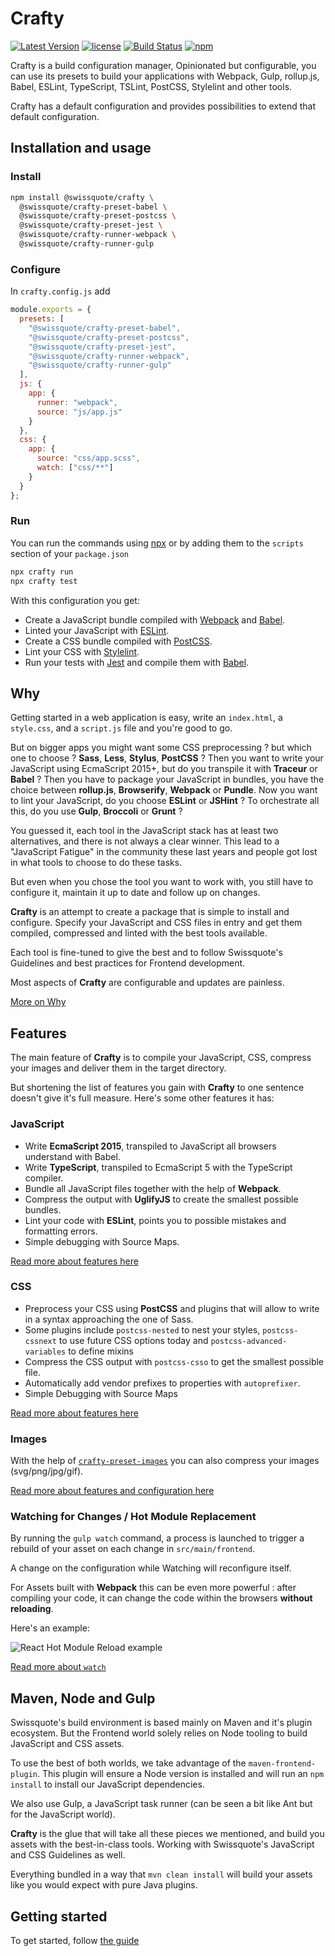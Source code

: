 # Crafty

[![Latest Version](https://img.shields.io/github/release/swissquote/crafty.svg?style=flat-square)](https://github.com/swissquote/crafty/releases)
[![license](https://img.shields.io/github/license/swissquote/crafty.svg?style=flat-square)](https://github.com/swissquote/crafty/blob/master/LICENSE.md)
[![Build Status](https://img.shields.io/travis/swissquote/crafty/master.svg?style=flat-square)](https://travis-ci.org/swissquote/crafty)
[![npm](https://img.shields.io/npm/dt/@swissquote/crafty.svg?style=flat-square)](https://npmjs.com/package/@swissquote/crafty)

Crafty is a build configuration manager, Opinionated but configurable, you can use its presets to build your applications with Webpack, Gulp, rollup.js, Babel, ESLint, TypeScript, TSLint, PostCSS, Stylelint and other tools.

Crafty has a default configuration and provides possibilities to extend that default configuration.

## Installation and usage

### Install

```bash
npm install @swissquote/crafty \
  @swissquote/crafty-preset-babel \
  @swissquote/crafty-preset-postcss \
  @swissquote/crafty-preset-jest \
  @swissquote/crafty-runner-webpack \
  @swissquote/crafty-runner-gulp
```

### Configure

In `crafty.config.js` add

```javascript
module.exports = {
  presets: [
    "@swissquote/crafty-preset-babel",
    "@swissquote/crafty-preset-postcss",
    "@swissquote/crafty-preset-jest",
    "@swissquote/crafty-runner-webpack",
    "@swissquote/crafty-runner-gulp"
  ],
  js: {
    app: {
      runner: "webpack",
      source: "js/app.js"
    }
  },
  css: {
    app: {
      source: "css/app.scss",
      watch: ["css/**"]
    }
  }
};
```

### Run

You can run the commands using [npx](https://medium.com/@maybekatz/introducing-npx-an-npm-package-runner-55f7d4bd282b) or by adding them to the `scripts` section of your `package.json`

```bash
npx crafty run
npx crafty test
```

With this configuration you get:

* Create a JavaScript bundle compiled with [Webpack](https://webpack.js.org/) and [Babel](https://babeljs.io/).
* Linted your JavaScript with [ESLint](https://eslint.org/).
* Create a CSS bundle compiled with [PostCSS](http://postcss.org/).
* Lint your CSS with [Stylelint](https://stylelint.io/).
* Run your tests with [Jest](https://facebook.github.io/jest/) and compile them with [Babel](https://babeljs.io/).

## Why

Getting started in a web application is easy, write an `index.html`, a
`style.css`, and a `script.js` file and you're good to go.

But on bigger apps you might want some CSS preprocessing ? but which one to
choose ? **Sass**, **Less**, **Stylus**, **PostCSS** ? Then you want to write
your JavaScript using EcmaScript 2015+, but do you transpile it with **Traceur** or
**Babel** ? Then you have to package your JavaScript in bundles, you have the
choice between **rollup.js**, **Browserify**, **Webpack** or **Pundle**. Now you
want to lint your JavaScript, do you choose **ESLint** or **JSHint** ? To
orchestrate all this, do you use **Gulp**, **Broccoli** or **Grunt** ?

You guessed it, each tool in the JavaScript stack has at least two alternatives,
and there is not always a clear winner. This lead to a "JavaScript Fatigue" in
the community these last years and people got lost in what tools to choose
to do these tasks.

But even when you chose the tool you want to work with, you still have to
configure it, maintain it up to date and follow up on changes.

**Crafty** is an attempt to create a package that is simple to install and
configure. Specify your JavaScript and CSS files in entry and get them compiled,
compressed and linted with the best tools available.

Each tool is fine-tuned to give the best and to follow Swissquote's Guidelines
and best practices for Frontend development.

Most aspects of **Crafty** are configurable and updates are painless.

[More on Why](https://swissquote.github.io/crafty/Why.html)

## Features

The main feature of **Crafty** is to compile your JavaScript, CSS, compress your
images and deliver them in the target directory.

But shortening the list of features you gain with **Crafty** to one sentence
doesn't give it's full measure. Here's some other features it has:

### JavaScript

* Write **EcmaScript 2015**, transpiled to JavaScript all browsers understand
  with Babel.
* Write **TypeScript**, transpiled to EcmaScript 5 with the TypeScript compiler.
* Bundle all JavaScript files together with the help of **Webpack**.
* Compress the output with **UglifyJS** to create the smallest possible bundles.
* Lint your code with **ESLint**, points you to possible mistakes and formatting
  errors.
* Simple debugging with Source Maps.

[Read more about features here](https://swissquote.github.io/crafty/Use_Cases/Compiling_JavaScript.html)

### CSS

* Preprocess your CSS using **PostCSS** and plugins that will allow to
  write in a syntax approaching the one of Sass.
* Some plugins include `postcss-nested` to nest your styles, `postcss-cssnext`
  to use future CSS options today and `postcss-advanced-variables` to define mixins
* Compress the CSS output with `postcss-csso` to get the smallest possible file.
* Automatically add vendor prefixes to properties with `autoprefixer`.
* Simple Debugging with Source Maps

[Read more about features here](https://swissquote.github.io/crafty/Use_Cases/Compiling_CSS.html)

### Images

With the help of
[`crafty-preset-images`](https://swissquote.github.io/crafty/Packages/crafty-preset-images.html) you can also
compress your images (svg/png/jpg/gif).

[Read more about features and configuration here](https://swissquote.github.io/crafty/Use_Cases/Compressing_Images.html)

### Watching for Changes / Hot Module Replacement

By running the `gulp watch` command, a process is launched to trigger a rebuild
of your asset on each change in `src/main/frontend`.

A change on the configuration while Watching will reconfigure itself.

For Assets built with **Webpack** this can be even more powerful : after
compiling your code, it can change the code within the browsers **without
reloading**.

Here's an example:

![React Hot Module Reload example](docs/react-hot-loader.gif)

[Read more about `watch`](https://swissquote.github.io/crafty/User_Guides/Developing_Faster_with_Crafty_watch.html)

## Maven, Node and Gulp

Swissquote's build environment is based mainly on Maven and it's plugin
ecosystem. But the Frontend world solely relies on Node tooling to build
JavaScript and CSS assets.

To use the best of both worlds, we take advantage of the
`maven-frontend-plugin`. This plugin will ensure a Node version is installed and
will run an `npm install` to install our JavaScript dependencies.

We also use Gulp, a JavaScript task runner (can be seen a bit like Ant but for
the JavaScript world).

**Crafty** is the glue that will take all these pieces we mentioned, and build
you assets with the best-in-class tools. Working with Swissquote's JavaScript and CSS Guidelines as well.

Everything bundled in a way that `mvn clean install` will build your assets like
you would expect with pure Java plugins.

## Getting started

To get started, follow [the guide](https://swissquote.github.io/crafty/Getting_Started.html)
